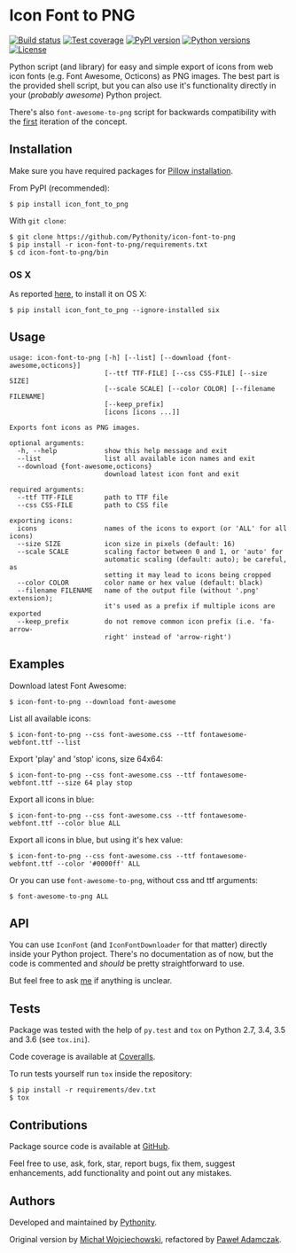 # Icon Font to PNG
[![Build status](https://img.shields.io/travis/Pythonity/icon-font-to-png.svg)][travis]
[![Test coverage](https://img.shields.io/coveralls/Pythonity/icon-font-to-png.svg)][coveralls]
[![PyPI version](https://img.shields.io/pypi/v/icon_font_to_png.svg)][pypi]
[![Python versions](https://img.shields.io/pypi/pyversions/icon_font_to_png.svg)][pypi]
[![License](https://img.shields.io/github/license/Pythonity/icon-font-to-png.svg)][license]

Python script (and library) for easy and simple export of icons from web
icon fonts (e.g. Font Awesome, Octicons) as PNG images. The best part is
the provided shell script, but you can also use it's functionality
directly in your (*probably awesome*) Python project.

There's also `font-awesome-to-png` script for backwards compatibility
with the [first][odyniec fa2p] iteration of the concept.

## Installation
Make sure you have required packages for [Pillow installation][pillow].

From PyPI (recommended):

```
$ pip install icon_font_to_png
```

With `git clone`:

```shell
$ git clone https://github.com/Pythonity/icon-font-to-png
$ pip install -r icon-font-to-png/requirements.txt
$ cd icon-font-to-png/bin
```

### OS X
As reported [here][if2p osx bug], to install it on OS X:

```
$ pip install icon_font_to_png --ignore-installed six
```

## Usage

```
usage: icon-font-to-png [-h] [--list] [--download {font-awesome,octicons}]
                        [--ttf TTF-FILE] [--css CSS-FILE] [--size SIZE]
                        [--scale SCALE] [--color COLOR] [--filename FILENAME]
                        [--keep_prefix]
                        [icons [icons ...]]

Exports font icons as PNG images.

optional arguments:
  -h, --help            show this help message and exit
  --list                list all available icon names and exit
  --download {font-awesome,octicons}
                        download latest icon font and exit

required arguments:
  --ttf TTF-FILE        path to TTF file
  --css CSS-FILE        path to CSS file

exporting icons:
  icons                 names of the icons to export (or 'ALL' for all icons)
  --size SIZE           icon size in pixels (default: 16)
  --scale SCALE         scaling factor between 0 and 1, or 'auto' for
                        automatic scaling (default: auto); be careful, as
                        setting it may lead to icons being cropped
  --color COLOR         color name or hex value (default: black)
  --filename FILENAME   name of the output file (without '.png' extension);
                        it's used as a prefix if multiple icons are exported
  --keep_prefix         do not remove common icon prefix (i.e. 'fa-arrow-
                        right' instead of 'arrow-right')

```

## Examples
Download latest Font Awesome:

```
$ icon-font-to-png --download font-awesome
```

List all available icons:

```
$ icon-font-to-png --css font-awesome.css --ttf fontawesome-webfont.ttf --list
```

Export 'play' and 'stop' icons, size 64x64:

```
$ icon-font-to-png --css font-awesome.css --ttf fontawesome-webfont.ttf --size 64 play stop
```

Export all icons in blue:

```
$ icon-font-to-png --css font-awesome.css --ttf fontawesome-webfont.ttf --color blue ALL
```

Export all icons in blue, but using it's hex value:

```
$ icon-font-to-png --css font-awesome.css --ttf fontawesome-webfont.ttf --color '#0000ff' ALL
```

Or you can use `font-awesome-to-png`, without css and ttf arguments:

```
$ font-awesome-to-png ALL
```

## API
You can use `IconFont` (and `IconFontDownloader` for that matter)
directly inside your Python project. There's no documentation as of now,
but the code is commented and *should* be pretty straightforward to use.

But feel free to ask [me](mailto:pawel.adamczak@sidnet.info) if anything
is unclear.

## Tests
Package was tested with the help of `py.test` and `tox` on Python 2.7, 3.4, 3.5
and 3.6 (see `tox.ini`).

Code coverage is available at [Coveralls][coveralls].

To run tests yourself run `tox` inside the repository:

```shell
$ pip install -r requirements/dev.txt
$ tox
```

## Contributions
Package source code is available at [GitHub][github].

Feel free to use, ask, fork, star, report bugs, fix them, suggest enhancements,
add functionality and point out any mistakes.

## Authors
Developed and maintained by [Pythonity][pythonity].

Original version by [Michał Wojciechowski][odyniec], refactored by 
[Paweł Adamczak][pawelad].


[coveralls]: https://coveralls.io/github/Pythonity/icon-font-to-png
[github]: https://github.com/Pythonity/icon-font-to-png
[if2p osx bug]: https://github.com/Pythonity/icon-font-to-png/issues/2#issuecomment-197068427
[license]: https://github.com/Pythonity/icon-font-to-png/blob/master/LICENSE
[odyniec fa2p]: https://github.com/odyniec/font-awesome-to-png
[odyniec]: https://github.com/odyniec
[pawelad]: https://github.com/pawelad
[pillow]: https://pillow.readthedocs.org/en/latest/installation.html
[pypi]: https://pypi.python.org/pypi/icon_font_to_png
[pythonity]: http://pythonity.com/
[travis]: https://travis-ci.org/Pythonity/icon-font-to-png

